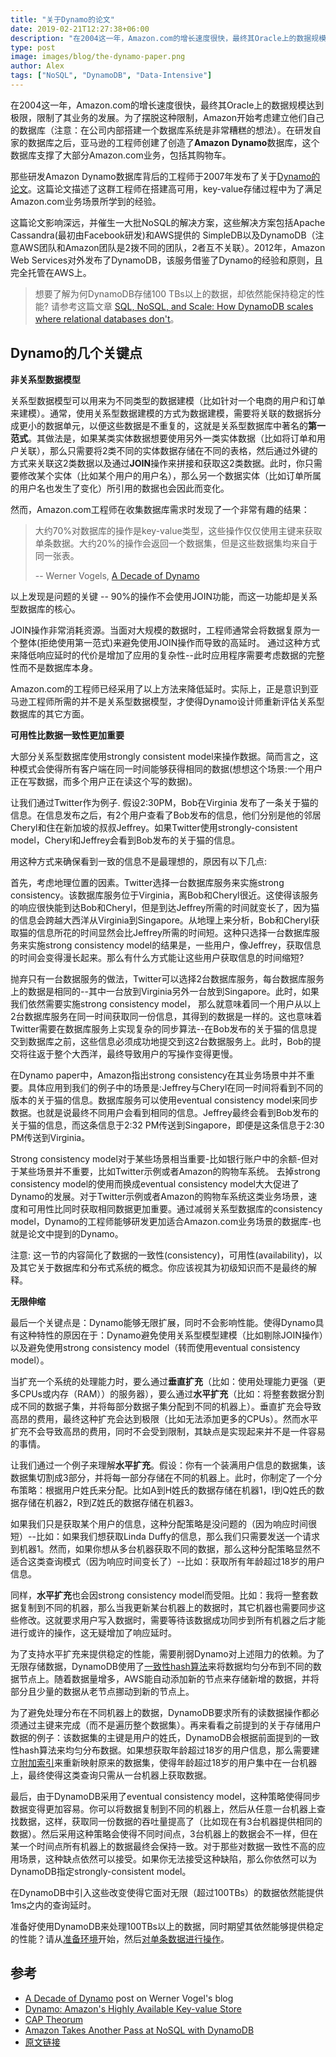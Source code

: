 ```yaml
---
title: "关于Dynamo的论文"
date: 2019-02-21T12:27:38+06:00
description: "在2004这一年，Amazon.com的增长速度很快，最终其Oracle上的数据规模达到极限，限制了其业务的发展。为了摆脱这种限制，Amazon开始考虑建立他们自己的数据库（注意：在公司内部搭建一个数据库系统是非常糟糕的想法）。在研发自家的数据库之后，亚马逊的工程师创建了创造了**Amazon Dynamo**数据库，这个数据库支撑了大部分Amazon.com业务，包括其购物车。"
type: post
image: images/blog/the-dynamo-paper.png
author: Alex
tags: ["NoSQL", "DynamoDB", "Data-Intensive"]
---
```


在2004这一年，Amazon.com的增长速度很快，最终其Oracle上的数据规模达到极限，限制了其业务的发展。为了摆脱这种限制，Amazon开始考虑建立他们自己的数据库（注意：在公司内部搭建一个数据库系统是非常糟糕的想法）。在研发自家的数据库之后，亚马逊的工程师创建了创造了**Amazon Dynamo**数据库，这个数据库支撑了大部分Amazon.com业务，包括其购物车。

那些研发Amazon Dynamo数据库背后的工程师于2007年发布了关于[Dynamo的论文](http://www.allthingsdistributed.com/files/amazon-dynamo-sosp2007.pdf)。这篇论文描述了这群工程师在搭建高可用，key-value存储过程中为了满足Amazon.com业务场景所学到的经验。

这篇论文影响深远，并催生一大批NoSQL的解决方案，这些解决方案包括Apache Cassandra(最初由Facebook研发)和AWS提供的 SimpleDB以及DynamoDB（注意AWS团队和Amazon团队是2拨不同的团队，2者互不关联）。2012年，Amazon Web Services对外发布了DynamoDB，该服务借鉴了Dynamo的经验和原则，且完全托管在AWS上。


> 想要了解为何DynamoDB存储100 TBs以上的数据，却依然能保持稳定的性能? 请参考这篇文章 [SQL, NoSQL, and Scale: How DynamoDB scales where relational databases don't](https://www.alexdebrie.com/posts/dynamodb-no-bad-queries/)。

## Dynamo的几个关键点

**非关系型数据模型**

关系型数据模型可以用来为不同类型的数据建模（比如针对一个电商的用户和订单来建模）。通常，使用关系型数据建模的方式为数据建模，需要将关联的数据拆分成更小的数据单元，以便这些数据是不重复的，这就是关系型数据库中著名的**第一范式**。其做法是，如果某类实体数据想要使用另外一类实体数据（比如将订单和用户关联），那么只需要将2类不同的实体数据存储在不同的表格，然后通过外键的方式来关联这2类数据以及通过**JOIN**操作来拼接和获取这2类数据。此时，你只需要修改某个实体（比如某个用户的用户名），那么另一个数据实体（比如订单所属的用户名也发生了变化）所引用的数据也会因此而变化。

然而，Amazon.com工程师在收集数据库需求时发现了一个非常有趣的结果：

>大约70%对数据库的操作是key-value类型，这些操作仅仅使用主键来获取单条数据。大约20%的操作会返回一个数据集，但是这些数据集均来自于同一张表。
>
>-- Werner Vogels, [A Decade of Dynamo](http://www.allthingsdistributed.com/2017/10/a-decade-of-dynamo.html)

以上发现是问题的关键 -- 90%的操作不会使用JOIN功能，而这一功能却是关系型数据库的核心。

JOIN操作非常消耗资源。当面对大规模的数据时，工程师通常会将数据复原为一个整体(拒绝使用第一范式)来避免使用JOIN操作而导致的高延时。 通过这种方式来降低响应延时的代价是增加了应用的复杂性--此时应用程序需要考虑数据的完整性而不是数据库本身。

Amazon.com的工程师已经采用了以上方法来降低延时。实际上，正是意识到亚马逊工程师所需的并不是关系型数据模型，才使得Dynamo设计师重新评估关系型数据库的其它方面。

**可用性比数据一致性更加重要**

大部分关系型数据库使用strongly consistent model来操作数据。简而言之，这种模式会使得所有客户端在同一时间能够获得相同的数据(想想这个场景:一个用户正在写数据，而多个用户正在读这个写的数据)。

让我们通过Twitter作为例子. 假设2:30PM，Bob在Virginia 发布了一条关于猫的信息。在信息发布之后，有2个用户查看了Bob发布的信息，他们分别是他的邻居Cheryl和住在新加坡的叔叔Jeffrey。如果Twitter使用strongly-consistent model，Cheryl和Jeffrey会看到Bob发布的关于猫的信息。

用这种方式来确保看到一致的信息不是最理想的，原因有以下几点:

首先，考虑地理位置的因素。Twitter选择一台数据库服务来实施strong consistency。该数据库服务位于Virginia，离Bob和Cheryl很近。这使得该服务的响应很快能到达Bob和Cheryl，但是到达Jeffrey所需的时间就变长了，因为猫的信息会跨越大西洋从Virginia到Singapore。从地理上来分析，Bob和Cheryl获取猫的信息所花的时间显然会比Jeffrey所需的时间短。这种只选择一台数据库服务来实施strong consistency model的结果是，一些用户，像Jeffrey，获取信息的时间会变得漫长起来。那么有什么方式能让这些用户获取信息的时间缩短?

抛弃只有一台数据服务的做法，Twitter可以选择2台数据库服务，每台数据库服务上的数据是相同的--其中一台放到Virginia另外一台放到Singapore。此时，如果我们依然需要实施strong consistency model， 那么就意味着同一个用户从以上2台数据库服务在同一时间获取同一份信息，其得到的数据是一样的。这也意味着Twitter需要在数据库服务上实现复杂的同步算法--在Bob发布的关于猫的信息提交到数据库之前，这些信息必须成功地提交到这2台数据服务上。此时，Bob的提交将往返于整个大西洋，最终导致用户的写操作变得更慢。

在Dynamo paper中，Amazon指出strong consistency在其业务场景中并不重要。具体应用到我们的例子中的场景是:Jeffrey与Cheryl在同一时间将看到不同的版本的关于猫的信息。数据库服务可以使用eventual consistency model来同步数据。也就是说最终不同用户会看到相同的信息。Jeffrey最终会看到Bob发布的关于猫的信息，而这条信息于2:32 PM传送到Singapore，即便是这条信息于2:30 PM传送到Virginia。

Strong consistency model对于某些场景相当重要-比如银行账户中的余额-但对于某些场景并不重要，比如Twitter示例或者Amazon的购物车系统。 去掉strong consistency model的使用而换成eventual consistency model大大促进了Dynamo的发展。对于Twitter示例或者Amazon的购物车系统这类业务场景，速度和可用性比同时获取相同数据更加重要。通过减弱关系型数据库的consistency model，Dynamo的工程师能够研发更加适合Amazon.com业务场景的数据库-也就是论文中提到的Dynamo。

注意: 这一节的内容简化了数据的一致性(consistency)，可用性(availability)，以及其它关于数据库和分布式系统的概念。你应该视其为初级知识而不是最终的解释。

**无限伸缩**

最后一个关键点是：Dynamo能够无限扩展，同时不会影响性能。使得Dynamo具有这种特性的原因在于：Dynamo避免使用关系型模型建模（比如剔除JOIN操作）以及避免使用strong consistency model（转而使用eventual consistency model）。

当扩充一个系统的处理能力时，要么通过**垂直扩充**（比如：使用处理能力更强（更多CPUs或内存（RAM））的服务器），要么通过**水平扩充**（比如：将整套数据分割成不同的数据子集，并将每部分数据子集分配到不同的机器上）。垂直扩充会导致高昂的费用，最终这种扩充会达到极限（比如无法添加更多的CPUs）。然而水平扩充不会导致高昂的费用，同时不会受到限制，其缺点是实现起来并不是一件容易的事情。

让我们通过一个例子来理解**水平扩充**。假设：你有一个装满用户信息的数据集，该数据集切割成3部分，并将每一部分存储在不同的机器上。此时，你制定了一个分布策略：根据用户姓氏来分配。比如A到H姓氏的数据存储在机器1，I到Q姓氏的数据存储在机器2，R到Z姓氏的数据存储在机器3。

如果我们只是获取某个用户的信息，这种分配策略是没问题的（因为响应时间很短）--比如：如果我们想获取Linda Duffy的信息，那么我们只需要发送一个请求到机器1。然而，如果你想从多台机器获取不同的数据，那么这种分配策略显然不适合这类查询模式（因为响应时间变长了）--比如：获取所有年龄超过18岁的用户信息。

同样，**水平扩充**也会因strong consistency model而受阻。比如：我将一整套数据复制到不同的机器，那么当我更新某台机器上的数据时，其它机器也需要同步这些修改。这就要求用户写入数据时，需要等待该数据成功同步到所有机器之后才能进行或许的操作，这无疑增加了响应延时。

为了支持水平扩充来提供稳定的性能，需要削弱Dynamo对上述阻力的依赖。为了无限存储数据，DynamoDB使用了[一致性hash算法](https://en.wikipedia.org/wiki/Consistent_hashing)来将数据均匀分布到不同的数据节点上。随着数据量增多，AWS能自动添加新的节点来存储新增的数据，并将部分且少量的数据从老节点挪动到新的节点上。

为了避免处理分布在不同机器上的数据，DynamoDB要求所有的读数据操作都必须通过主键来完成（而不是遍历整个数据集）。再来看看之前提到的关于存储用户数据的例子：该数据集的主键是用户的姓氏，DynamoDB会根据前面提到的一致性hash算法来均匀分布数据。如果想获取年龄超过18岁的用户信息，那么需要建立[附加索引](https://2cloudlab.com/nosql/secondary-indexes/)来重新映射原来的数据集，使得年龄超过18岁的用户集中在一台机器上，最终使得这类查询只需从一台机器上获取数据。

最后，由于DynamoDB采用了eventual consistency model，这种策略使得同步数据变得更加容易。你可以将数据复制到不同的机器上，然后从任意一台机器上查找数据，这样，获取同一份数据的吞吐量提高了（比如现在有3台机器提供相同的数据）。然后采用这种策略会使得不同时间点，3台机器上的数据会不一样，但在某一个时间点所有机器上的数据最终会保持一致。对于那些对数据一致性不高的应用场景，这种缺点依然可以接受。如果你无法接受这种缺陷，那么你依然可以为DynamoDB指定strongly-consistent model。

在DynamoDB中引入这些改变使得它面对无限（超过100TBs）的数据依然能提供1ms之内的查询延时。

准备好使用DynamoDB来处理100TBs以上的数据，同时期望其依然能够提供稳定的性能？请从[准备环境](https://2cloudlab.com/nosql/environment-setup/)开始，然后[对单条数据进行操作](https://2cloudlab.com/nosql/anatomy-of-an-item/)。

## 参考

* [A Decade of Dynamo](http://www.allthingsdistributed.com/2017/10/a-decade-of-dynamo.html) post on Werner Vogel's blog
* [Dynamo: Amazon's Highly Available Key-value Store](http://www.allthingsdistributed.com/files/amazon-dynamo-sosp2007.pdf)
* [CAP Theorum](https://en.wikipedia.org/wiki/CAP_theorem)
* [Amazon Takes Another Pass at NoSQL with DynamoDB](http://readwrite.com/2012/01/18/amazon-enters-the-nosql-market/)
* [原文链接](https://www.dynamodbguide.com/the-dynamo-paper)